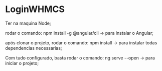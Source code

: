 # LoginWHMCS

Ter na maquina Node;

rodar o comando: npm install -g @angular/cli -> para instalar o Angular;

após clonar o projeto, rodar o comando: npm install -> para instalar todas dependencias necessarias;

Com tudo configurado, basta rodar o comando: ng serve --open -> para iniciar o projeto;
